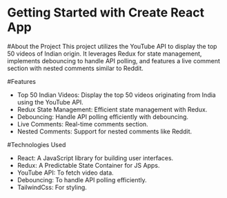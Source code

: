 # Getting Started with Create React App
#About the Project
This project utilizes the YouTube API to display the top 50 videos of Indian origin. It leverages Redux for state management, implements debouncing to handle API polling, and features a live comment section with nested comments similar to Reddit.

#Features
- Top 50 Indian Videos: Display the top 50 videos originating from India using the YouTube API.
- Redux State Management: Efficient state management with Redux.
- Debouncing: Handle API polling efficiently with debouncing.
- Live Comments: Real-time comments section.
- Nested Comments: Support for nested comments like Reddit.

#Technologies Used
- React: A JavaScript library for building user interfaces.
- Redux: A Predictable State Container for JS Apps.
- YouTube API: To fetch video data.
- Debouncing: To handle API polling efficiently.
- TailwindCss: For styling.
